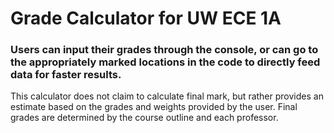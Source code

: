 # Grade Calculator for UW ECE 1A

### Users can input their grades through the console, or can go to the appropriately marked locations in the code to directly feed data for faster results.




This calculator does not claim to calculate final mark, but rather provides an estimate based on the grades and weights provided by the user. Final grades are determined by the course outline and each professor. 

